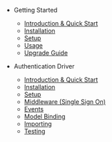 * Getting Started

  * [Introduction & Quick Start](/)
  * [Installation](installation.md)
  * [Setup](setup.md)
  * [Usage](usage.md)
  * [Upgrade Guide](upgrading.md)

* Authentication Driver

  * [Introduction & Quick Start](auth/introduction.md)
  * [Installation](auth/installation.md)
  * [Setup](auth/setup.md)
  * [Middleware (Single Sign On)](auth/middleware.md)
  * [Events](auth/events.md)
  * [Model Binding](auth/model-binding.md)
  * [Importing](auth/importing.md)
  * [Testing](auth/testing.md)

